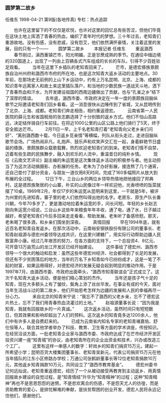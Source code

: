 ### 圆梦第二故乡
任维东
1998-04-21
第9版(各地传真)
专栏：热点追踪

　　也许在这里留下的不仅仅是欢悦，也许对这里的回忆总有些苦涩，但他们毕竟在这块土地上挥洒了青春的热血，编织了青年时代的梦想。三十年过去，老知青们重游故地。没有伤感，没有悲戚，没有怨艾，他们依然满怀豪情，关注着这里的发展，目的只有一个——
　　圆梦第二故乡
　　本报记者  任维东
　　重返潞西
　　春节刚过，滇西重镇芒市，阳光明媚，正是甘蔗成熟的季节。在通往中缅边境的320国道上，出现了一列由上百辆各式汽车组成的长长的车队，引得不少百姓驻足观看。
　　当年在这里下乡插队的老知青回来了。
　　芒市，是德宏傣族景颇族自治州州府和潞西市市府的所在地，也是这次知青大返乡活动的主要地点。30年前，在那场史无前例的上山下乡运动中，约有上万名昆明、北京、上海、成都的知识青年远离家人和故土来这里插队落户，和当地的少数民族一道战天斗地，洒下了青春热血和汗水，为开发建设祖国的西南边疆做出了贡献，也与“孔雀之乡”结下了深厚的情谊。
　　去年底，潞西市委、市政府决定在一年一度的景颇族目脑纵歌节之际邀请老知青们回乡看看。这一消息很快从边陲传到了省城，又从昆明传到了北京、上海、成都。老知青们奔走相告，相约重返德宏。
　　云南省第一人民医院的薛元生和省国税局的张志鹏选择了十分别致的返乡方式。他们不怕山高路远，决定结伴骑自行车前往。在将近1000公里的山区公路上他们骑行了5天，终于安全抵达芒市。
　　2月11日一早，上千名老知青打着“老知青向父老乡亲们问好”、“离别潞西数十载，今日返乡觅亲情”等横幅，列队从街头走过，走进目脑纵歌节会场。广场热闹非凡，礼炮声、鼓乐声和欢笑声交汇在一起，身着鲜艳节日盛装的傣族、景颇族群众载歌载舞，热烈欢迎老知青们的到来。老知青们情不自禁，迈着有些生疏的民族舞步，融入到欢乐的人流中，重温昔日的纯朴乡情。
　　现任《云南文艺评论》副主编的朱运宽是这次集体返乡活动的积极参与者。他主动担当了为这次活动搞摄影、办影展的任务。老朱为了办好影展，接连熬了几个通宵，还自己垫付了部分资金，与朋友一道仅用8天时间，完成了160多幅照片从放大到布展的全过程。
　　12日下午，三台山乡的两位乡领导热情地把他接回了邦典村。这是德昂族聚居的小山寨，朴实的山民像过年一样欢迎他，光香喷喷的饭菜就摆了10桌。1969年2月，年仅17岁的朱运宽从昆明来到这里，一干就是5年，被评为州里的先进知青。寨子里的老人们依然叫得出他的名字。老房东、原生产队长番兴朝，今年70多岁了，更是激动地拉着朱运宽的手，问长问短。年轻的乡长赵志刚向朱运宽介绍说，三台山乡这些年来粮食年年丰收，通了电，通了水，日子越过越好，希望老知青们今后多回来走走看看，帮助发展。老朱听了备感欣慰。那天，老朱喝了很多酒，和乡亲们围坐到深夜。
　　真情回报
　　早在1994年底，就有近百名老知青自发返乡。在那次活动中，云南裕安钢铁股份有限公司的董事长、老知青赵祖源与德宏州委领导达成共识，在这里兴建糖厂，用实际行动帮助边疆人民致富奔小康。经过几年艰苦的努力，在各方面的支持下，一个总投资4．8亿元、可开垦13万亩荒山的龙江开发区已经开始建设。
　　这件事给了德宏州、潞西市领导一个很大的触动和启发：虽然这些年德宏州经济、社会都得到了长足的发展，但还有不少贫困落后的地方，当年的万名下乡知青如今已纷纷成才，这是一笔了不起的财富，如果运用得好，对德宏经济的发展无疑会起到明显的推动作用。于是1997年7月，由潞西市委、市政府出面牵头，“潞西市知青联谊会”正式成立了。这次千名知青大返乡活动，便是他们精心策划的杰作。
　　当年还是孩子气十足的知青，现在大多额头上有了皱纹，鬓角上添了丝丝华发。在事业有成的今天，面对当年生活战斗过的第二故乡，他们开始思考怎样为边疆的发展和人民的幸福再尽一分心力。
　　来自北京的知青宋宁说：“我忘不了潞西的父老乡亲，忘不了德宏这片热土，忘不了我们用青春热血浇灌过的土地。”
　　赵祖源董事长说：“因为我是知青，我就有回报故乡的一片真诚。”
　　这次返乡活动，虽然时间只有短短数日，但其效果和影响却超出了人们的预料。这次返乡的知青竟多达1200余人，他们中有许多人是自费赶来的。
　　已成为云南省内知名专家的老知青褚嘉佑、舒仕恒等人，联合其他学者举办了科技、教育、卫生等方面的学术讲座，传授知识。在经贸洽谈方面，一批老知青企业家与潞西市委、市政府达成了在芒市经济开发区投资兴建一座“知青城”的协议，由老知青所在的企业出资金和技术，兴办或改造三个工厂。
　　这里有这样一串感人的数字：轩岗乡的知青们捐资15万元，建起一所希望小学；昆明百货大楼集团董事长、老知青吴新元，代表公司捐资15万元在他当年插队的江东小区修路办学校；万通公司张鹤龄董事长等12位老知青捐款10万元，其他返乡知青捐款10万元，共同设立了“潞西市教育基金”。
　　德宏州委书记何远灿说，老知青重返德宏，经历了一个从被动接受再教育到主动返乡、用真情回报故乡建设的自觉过程，是“知青情结”升华为“知青精神”的过程；这种“知青精神”再也不是恩恩怨怨的迷惘，不是悲欢离合的伤感，不是怨天尤人的彷徨，而是资助教育的爱心，是排忧解难的奉献，是扶贫帮困的创业开发，德宏人民将永远记住他们，感谢他们。
